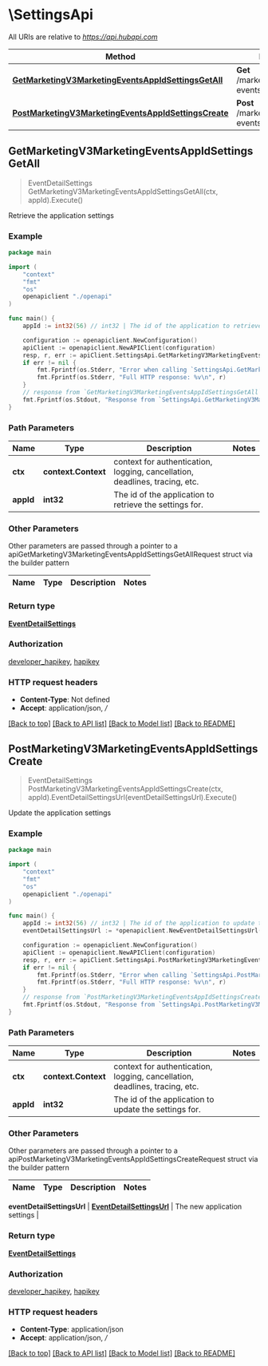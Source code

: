# \SettingsApi

All URIs are relative to *https://api.hubapi.com*

Method | HTTP request | Description
------------- | ------------- | -------------
[**GetMarketingV3MarketingEventsAppIdSettingsGetAll**](SettingsApi.md#GetMarketingV3MarketingEventsAppIdSettingsGetAll) | **Get** /marketing/v3/marketing-events/{appId}/settings | Retrieve the application settings
[**PostMarketingV3MarketingEventsAppIdSettingsCreate**](SettingsApi.md#PostMarketingV3MarketingEventsAppIdSettingsCreate) | **Post** /marketing/v3/marketing-events/{appId}/settings | Update the application settings



## GetMarketingV3MarketingEventsAppIdSettingsGetAll

> EventDetailSettings GetMarketingV3MarketingEventsAppIdSettingsGetAll(ctx, appId).Execute()

Retrieve the application settings



### Example

```go
package main

import (
    "context"
    "fmt"
    "os"
    openapiclient "./openapi"
)

func main() {
    appId := int32(56) // int32 | The id of the application to retrieve the settings for.

    configuration := openapiclient.NewConfiguration()
    apiClient := openapiclient.NewAPIClient(configuration)
    resp, r, err := apiClient.SettingsApi.GetMarketingV3MarketingEventsAppIdSettingsGetAll(context.Background(), appId).Execute()
    if err != nil {
        fmt.Fprintf(os.Stderr, "Error when calling `SettingsApi.GetMarketingV3MarketingEventsAppIdSettingsGetAll``: %v\n", err)
        fmt.Fprintf(os.Stderr, "Full HTTP response: %v\n", r)
    }
    // response from `GetMarketingV3MarketingEventsAppIdSettingsGetAll`: EventDetailSettings
    fmt.Fprintf(os.Stdout, "Response from `SettingsApi.GetMarketingV3MarketingEventsAppIdSettingsGetAll`: %v\n", resp)
}
```

### Path Parameters


Name | Type | Description  | Notes
------------- | ------------- | ------------- | -------------
**ctx** | **context.Context** | context for authentication, logging, cancellation, deadlines, tracing, etc.
**appId** | **int32** | The id of the application to retrieve the settings for. | 

### Other Parameters

Other parameters are passed through a pointer to a apiGetMarketingV3MarketingEventsAppIdSettingsGetAllRequest struct via the builder pattern


Name | Type | Description  | Notes
------------- | ------------- | ------------- | -------------


### Return type

[**EventDetailSettings**](EventDetailSettings.md)

### Authorization

[developer_hapikey](../README.md#developer_hapikey), [hapikey](../README.md#hapikey)

### HTTP request headers

- **Content-Type**: Not defined
- **Accept**: application/json, */*

[[Back to top]](#) [[Back to API list]](../README.md#documentation-for-api-endpoints)
[[Back to Model list]](../README.md#documentation-for-models)
[[Back to README]](../README.md)


## PostMarketingV3MarketingEventsAppIdSettingsCreate

> EventDetailSettings PostMarketingV3MarketingEventsAppIdSettingsCreate(ctx, appId).EventDetailSettingsUrl(eventDetailSettingsUrl).Execute()

Update the application settings



### Example

```go
package main

import (
    "context"
    "fmt"
    "os"
    openapiclient "./openapi"
)

func main() {
    appId := int32(56) // int32 | The id of the application to update the settings for.
    eventDetailSettingsUrl := *openapiclient.NewEventDetailSettingsUrl("EventDetailsUrl_example") // EventDetailSettingsUrl | The new application settings

    configuration := openapiclient.NewConfiguration()
    apiClient := openapiclient.NewAPIClient(configuration)
    resp, r, err := apiClient.SettingsApi.PostMarketingV3MarketingEventsAppIdSettingsCreate(context.Background(), appId).EventDetailSettingsUrl(eventDetailSettingsUrl).Execute()
    if err != nil {
        fmt.Fprintf(os.Stderr, "Error when calling `SettingsApi.PostMarketingV3MarketingEventsAppIdSettingsCreate``: %v\n", err)
        fmt.Fprintf(os.Stderr, "Full HTTP response: %v\n", r)
    }
    // response from `PostMarketingV3MarketingEventsAppIdSettingsCreate`: EventDetailSettings
    fmt.Fprintf(os.Stdout, "Response from `SettingsApi.PostMarketingV3MarketingEventsAppIdSettingsCreate`: %v\n", resp)
}
```

### Path Parameters


Name | Type | Description  | Notes
------------- | ------------- | ------------- | -------------
**ctx** | **context.Context** | context for authentication, logging, cancellation, deadlines, tracing, etc.
**appId** | **int32** | The id of the application to update the settings for. | 

### Other Parameters

Other parameters are passed through a pointer to a apiPostMarketingV3MarketingEventsAppIdSettingsCreateRequest struct via the builder pattern


Name | Type | Description  | Notes
------------- | ------------- | ------------- | -------------

 **eventDetailSettingsUrl** | [**EventDetailSettingsUrl**](EventDetailSettingsUrl.md) | The new application settings | 

### Return type

[**EventDetailSettings**](EventDetailSettings.md)

### Authorization

[developer_hapikey](../README.md#developer_hapikey), [hapikey](../README.md#hapikey)

### HTTP request headers

- **Content-Type**: application/json
- **Accept**: application/json, */*

[[Back to top]](#) [[Back to API list]](../README.md#documentation-for-api-endpoints)
[[Back to Model list]](../README.md#documentation-for-models)
[[Back to README]](../README.md)

